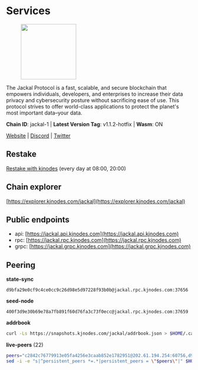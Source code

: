 # Services

<figure><img src="https://raw.githubusercontent.com/kj89/testnet_manuals/main/pingpub/logos/jackal.png" width="150" alt=""><figcaption></figcaption></figure>

The Jackal Protocol is a fast, scalable, and secure blockchain that empowers  individuals, developers, and enterprises to increase their data privacy and  cybersecurity posture without sacrificing ease of use. This protocol strives  to offer world-class applications to protect the planet's most important data–your data.

**Chain ID**: jackal-1 | **Latest Version Tag**: v1.1.2-hotfix | **Wasm**: ON

[Website](https://jackalprotocol.com) | [Discord](https://discord.com/invite/5GKym3p6rj) | [Twitter](https://twitter.com/Jackal_Protocol)

## Restake

[Restake with kjnodes](https://restake.app/jackal/jklvaloper1tr3wm3mdkz0tda6t7vavqnn7fe2g4un0f67xmt) (every day at 08:00, 20:00)
## Chain explorer
[https://explorer.kjnodes.com/jackal](https://explorer.kjnodes.com/jackal)

## Public endpoints

* api: [https://jackal.api.kjnodes.com](https://jackal.api.kjnodes.com)
* rpc: [https://jackal.rpc.kjnodes.com](https://jackal.rpc.kjnodes.com)
* grpc: [https://jackal.grpc.kjnodes.com](https://jackal.grpc.kjnodes.com)

## Peering

**state-sync**

```text
d9bfa29e0cf9c4ce0cc9c26d98e5d97228f93b0b@jackal.rpc.kjnodes.com:37656
```

**seed-node**

```text
400f3d9e30b69e78a7fb891f60d76fa3c73f0ecc@jackal.rpc.kjnodes.com:37659
```

**addrbook**
```bash
curl -Ls https://snapshots.kjnodes.com/jackal/addrbook.json > $HOME/.canine/config/addrbook.json
```

**live-peers** (22)
```bash
peers="c2842c76779913e05fa4256e3caab852e1782951@202.61.194.254:60756,d9bfa29e0cf9c4ce0cc9c26d98e5d97228f93b0b@65.109.88.38:37656,11c23c5341d0ac69f9ebb3be9afa7fe0e134ece0@94.79.54.137:28656,328606ae735133063d4504037e14fd0af934596a@51.89.118.48:14656,c0b6d010bb442ff6511bc6fdde1f319b8a3a3bdc@65.108.127.50:17556,0985977a794b298e7ef990fe344d572c60c453b1@172.105.72.158:26656,f7b5bc8e8eb8a954f9c36ac7c06ff7b9b847c785@167.86.82.140:46656,55df88ae25223565af42ccd6b3b558b8e70bba31@213.239.216.252:26656,173c43436e2287f3660c344a5fd2386da4a61968@65.109.92.241:11126,4398bd773ac885b7365de3604eb487be10c54563@185.16.38.210:26906,0faa7f1099de2e02deebe09fcb52863056333265@144.202.72.17:26616,ee2ef67b49cbc7b4af7ff0b7321870a5d9ae69a5@65.108.138.80:17556,ebc272824924ea1a27ea3183dd0b9ba713494f83@95.214.52.139:26906,26b6255375a592c3b0664bd474a6975f468c3785@88.99.164.158:11126,9bcaee1ad957fa75f60a6dd9d8870e53220794a9@104.37.187.214:60756,d39fecbc409541de13fa644d90066d4dabe08262@95.165.89.222:24475,3e352224da2a8487d2c6277dc40d120cd574acb9@65.21.90.141:12133,a2afb42b65da7013eca54778ce01dfb877c2a82a@154.12.227.132:37656,a77da5b3ce86a5226bae6e7b87964dd4efe8fe46@65.21.170.3:31656,7adbbe1a5f867a0befcf1fd94f395dd8257d718f@73.40.151.121:57656,a79da224ad9d4501dbf1d547986ebec55d56b951@135.181.128.114:17556,ac6e9b3fc2d18f51aa8d6f98bae9e05acfac97e1@176.42.25.134:26656"
sed -i -e "s|^persistent_peers *=.*|persistent_peers = \"$peers\"|" $HOME/.canine/config/config.toml
```
